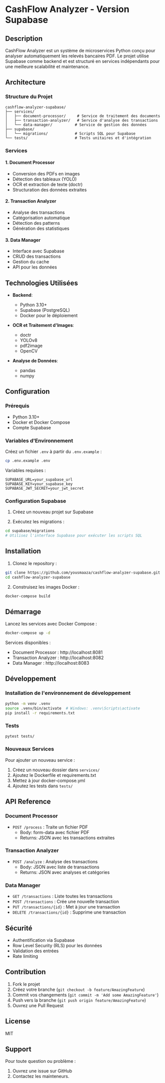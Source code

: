 # CashFlow Analyzer - Version Supabase

## Description
CashFlow Analyzer est un système de microservices Python conçu pour analyser automatiquement les relevés bancaires PDF. Le projet utilise Supabase comme backend et est structuré en services indépendants pour une meilleure scalabilité et maintenance.

## Architecture

### Structure du Projet
```
cashflow-analyzer-supabase/
├── services/
│   ├── document-processor/     # Service de traitement des documents
│   ├── transaction-analyzer/   # Service d'analyse des transactions
│   └── data-manager/          # Service de gestion des données
├── supabase/
│   └── migrations/            # Scripts SQL pour Supabase
└── tests/                     # Tests unitaires et d'intégration
```

### Services

#### 1. Document Processor
- Conversion des PDFs en images
- Détection des tableaux (YOLO)
- OCR et extraction de texte (doctr)
- Structuration des données extraites

#### 2. Transaction Analyzer
- Analyse des transactions
- Catégorisation automatique
- Détection des patterns
- Génération des statistiques

#### 3. Data Manager
- Interface avec Supabase
- CRUD des transactions
- Gestion du cache
- API pour les données

## Technologies Utilisées

- **Backend**:
  - Python 3.10+
  - Supabase (PostgreSQL)
  - Docker pour le déploiement

- **OCR et Traitement d'Images**:
  - doctr
  - YOLOv8
  - pdf2image
  - OpenCV

- **Analyse de Données**:
  - pandas
  - numpy

## Configuration

### Prérequis
- Python 3.10+
- Docker et Docker Compose
- Compte Supabase

### Variables d'Environnement
Créez un fichier `.env` à partir du `.env.example` :
```bash
cp .env.example .env
```

Variables requises :
```
SUPABASE_URL=your_supabase_url
SUPABASE_KEY=your_supabase_key
SUPABASE_JWT_SECRET=your_jwt_secret
```

### Configuration Supabase

1. Créez un nouveau projet sur Supabase

2. Exécutez les migrations :
```bash
cd supabase/migrations
# Utilisez l'interface Supabase pour exécuter les scripts SQL
```

## Installation

1. Clonez le repository :
```bash
git clone https://github.com/yousmaaza/cashflow-analyzer-supabase.git
cd cashflow-analyzer-supabase
```

2. Construisez les images Docker :
```bash
docker-compose build
```

## Démarrage

Lancez les services avec Docker Compose :
```bash
docker-compose up -d
```

Services disponibles :
- Document Processor : http://localhost:8081
- Transaction Analyzer : http://localhost:8082
- Data Manager : http://localhost:8083

## Développement

### Installation de l'environnement de développement
```bash
python -m venv .venv
source .venv/bin/activate  # Windows: .venv\Scripts\activate
pip install -r requirements.txt
```

### Tests
```bash
pytest tests/
```

### Nouveaux Services
Pour ajouter un nouveau service :
1. Créez un nouveau dossier dans `services/`
2. Ajoutez le Dockerfile et requirements.txt
3. Mettez à jour docker-compose.yml
4. Ajoutez les tests dans `tests/`

## API Reference

### Document Processor
- `POST /process` : Traite un fichier PDF
  - Body: form-data avec fichier PDF
  - Returns: JSON avec les transactions extraites

### Transaction Analyzer
- `POST /analyze` : Analyse des transactions
  - Body: JSON avec liste de transactions
  - Returns: JSON avec analyses et catégories

### Data Manager
- `GET /transactions` : Liste toutes les transactions
- `POST /transactions` : Crée une nouvelle transaction
- `PUT /transactions/{id}` : Met à jour une transaction
- `DELETE /transactions/{id}` : Supprime une transaction

## Sécurité
- Authentification via Supabase
- Row Level Security (RLS) pour les données
- Validation des entrées
- Rate limiting

## Contribution
1. Fork le projet
2. Créez votre branche (`git checkout -b feature/AmazingFeature`)
3. Commit vos changements (`git commit -m 'Add some AmazingFeature'`)
4. Push vers la branche (`git push origin feature/AmazingFeature`)
5. Ouvrez une Pull Request

## License
MIT

## Support
Pour toute question ou problème :
1. Ouvrez une issue sur GitHub
2. Contactez les mainteneurs.
